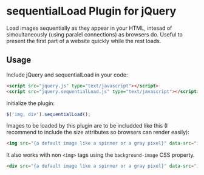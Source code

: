 # sequentialLoad Plugin for jQuery

Load images sequentially as they appear in your HTML, intesad of simoultaneously (using paralel connections) as browsers do. Useful to present the first part of a website quickly while the rest loads.

## Usage

Include jQuery and sequentialLoad in your code: 

```html
<script src="jquery.js" type="text/javascript"></script>
<script src="jquery.sequentialLoad.js" type="text/javascript"></script>
```

Initialize the plugin:

```javascript
$('img, div').sequentialLoad();
```

Images to be loaded by this plugin are to be includded like this (I recommend to include the size attributes so browsers can render easily): 

```html
<img src="{a default image like a spinner or a gray pixel}" data-src="img/example.jpg" width="960" height="480">
```

It also works with non `<img>` tags using the `background-image` CSS property.

```html
<div src="{a default image like a spinner or a gray pixel}" data-src="img/example.jpg" style="width:960px height:480px">
```
